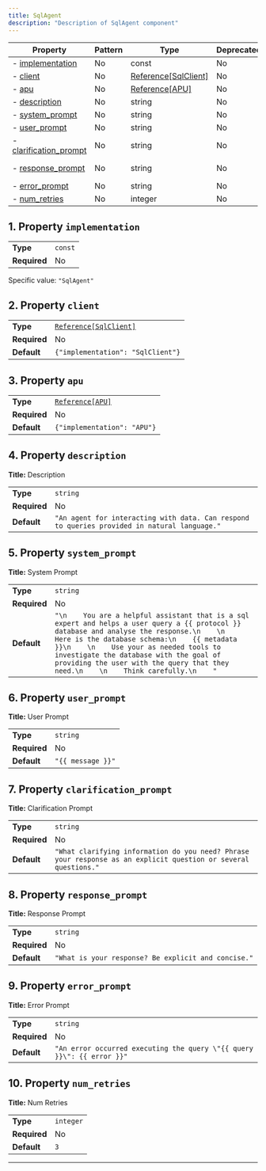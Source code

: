 ```yaml
---
title: SqlAgent
description: "Description of SqlAgent component"
---
```


| Property                                         | Pattern | Type                 | Deprecated | Definition | Title/Description    |
| ------------------------------------------------ | ------- | -------------------- | ---------- | ---------- | -------------------- |
| - [implementation](#implementation )             | No      | const                | No         | -          | -                    |
| - [client](#client )                             | No      | [Reference[SqlClient]](/docs/components/sqlclient/overview) | No         | -          | -                    |
| - [apu](#apu )                                   | No      | [Reference[APU]](/docs/components/apu/overview)       | No         | -          | -                    |
| - [description](#description )                   | No      | string               | No         | -          | Description          |
| - [system_prompt](#system_prompt )               | No      | string               | No         | -          | System Prompt        |
| - [user_prompt](#user_prompt )                   | No      | string               | No         | -          | User Prompt          |
| - [clarification_prompt](#clarification_prompt ) | No      | string               | No         | -          | Clarification Prompt |
| - [response_prompt](#response_prompt )           | No      | string               | No         | -          | Response Prompt      |
| - [error_prompt](#error_prompt )                 | No      | string               | No         | -          | Error Prompt         |
| - [num_retries](#num_retries )                   | No      | integer              | No         | -          | Num Retries          |

## <a name="implementation"></a>1. Property `implementation`

|              |         |
| ------------ | ------- |
| **Type**     | `const` |
| **Required** | No      |

Specific value: `"SqlAgent"`

## <a name="client"></a>2. Property `client`

|              |                                   |
| ------------ | --------------------------------- |
| **Type**     | [`Reference[SqlClient]`](/docs/components/sqlclient/overview)            |
| **Required** | No                                |
| **Default**  | `{"implementation": "SqlClient"}` |

## <a name="apu"></a>3. Property `apu`

|              |                             |
| ------------ | --------------------------- |
| **Type**     | [`Reference[APU]`](/docs/components/apu/overview)            |
| **Required** | No                          |
| **Default**  | `{"implementation": "APU"}` |

## <a name="description"></a>4. Property `description`

**Title:** Description

|              |                                                                                              |
| ------------ | -------------------------------------------------------------------------------------------- |
| **Type**     | `string`                                                                                     |
| **Required** | No                                                                                           |
| **Default**  | `"An agent for interacting with data. Can respond to queries provided in natural language."` |

## <a name="system_prompt"></a>5. Property `system_prompt`

**Title:** System Prompt

|              |                                                                                                                                                                                                                                                                                                                                                                        |
| ------------ | ---------------------------------------------------------------------------------------------------------------------------------------------------------------------------------------------------------------------------------------------------------------------------------------------------------------------------------------------------------------------- |
| **Type**     | `string`                                                                                                                                                                                                                                                                                                                                                               |
| **Required** | No                                                                                                                                                                                                                                                                                                                                                                     |
| **Default**  | `"\n    You are a helpful assistant that is a sql expert and helps a user query a {{ protocol }} database and analyse the response.\n    \n    Here is the database schema:\n    {{ metadata }}\n    \n    Use your as needed tools to investigate the database with the goal of providing the user with the query that they need.\n    \n    Think carefully.\n    "` |

## <a name="user_prompt"></a>6. Property `user_prompt`

**Title:** User Prompt

|              |                   |
| ------------ | ----------------- |
| **Type**     | `string`          |
| **Required** | No                |
| **Default**  | `"{{ message }}"` |

## <a name="clarification_prompt"></a>7. Property `clarification_prompt`

**Title:** Clarification Prompt

|              |                                                                                                                 |
| ------------ | --------------------------------------------------------------------------------------------------------------- |
| **Type**     | `string`                                                                                                        |
| **Required** | No                                                                                                              |
| **Default**  | `"What clarifying information do you need? Phrase your response as an explicit question or several questions."` |

## <a name="response_prompt"></a>8. Property `response_prompt`

**Title:** Response Prompt

|              |                                                     |
| ------------ | --------------------------------------------------- |
| **Type**     | `string`                                            |
| **Required** | No                                                  |
| **Default**  | `"What is your response? Be explicit and concise."` |

## <a name="error_prompt"></a>9. Property `error_prompt`

**Title:** Error Prompt

|              |                                                                        |
| ------------ | ---------------------------------------------------------------------- |
| **Type**     | `string`                                                               |
| **Required** | No                                                                     |
| **Default**  | `"An error occurred executing the query \"{{ query }}\": {{ error }}"` |

## <a name="num_retries"></a>10. Property `num_retries`

**Title:** Num Retries

|              |           |
| ------------ | --------- |
| **Type**     | `integer` |
| **Required** | No        |
| **Default**  | `3`       |

----------------------------------------------------------------------------------------------------------------------------
